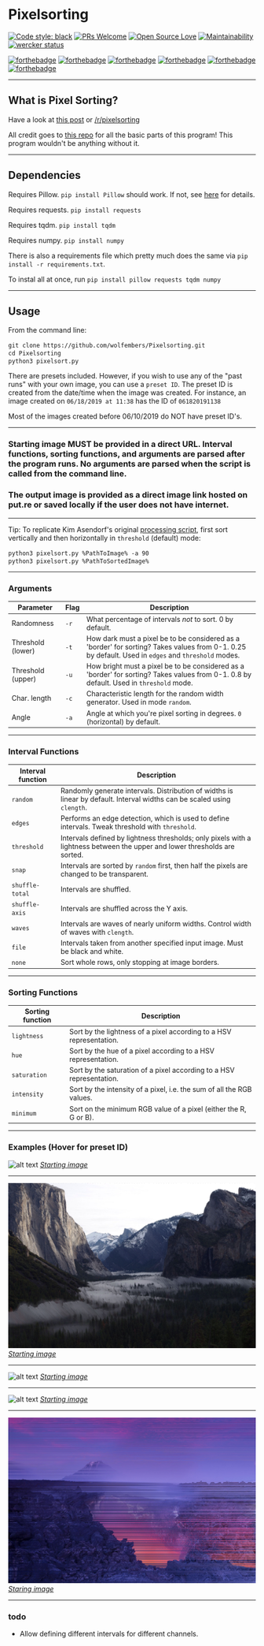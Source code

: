 # Pixelsorting

[![Code style: black](https://img.shields.io/badge/code%20style-black-000000.svg)](https://github.com/ambv/black) [![PRs Welcome](https://img.shields.io/badge/PRs-welcome-brightgreen.svg?style=flat-square)](http://makeapullrequest.com) [![Open Source Love](https://badges.frapsoft.com/os/v2/open-source.svg?v=103)](https://github.com/ellerbrock/open-source-badges/) [![Maintainability](https://api.codeclimate.com/v1/badges/5e5052b4e32df297ac6d/maintainability)](https://codeclimate.com/github/wolfembers/Pixelsorting/maintainability) [![wercker status](https://app.wercker.com/status/052adc9987159b96aea8885ccef4d9e2/s/master "wercker status")](https://app.wercker.com/project/byKey/052adc9987159b96aea8885ccef4d9e2)

[![forthebadge](https://forthebadge.com/images/badges/as-seen-on-tv.svg)](https://forthebadge.com) [![forthebadge](https://forthebadge.com/images/badges/certified-cousin-terio.svg)](https://forthebadge.com) [![forthebadge](https://forthebadge.com/images/badges/contains-technical-debt.svg)](https://forthebadge.com) [![forthebadge](https://forthebadge.com/images/badges/designed-in-ms-paint.svg)](https://forthebadge.com) [![forthebadge](https://forthebadge.com/images/badges/made-with-python.svg)](https://forthebadge.com) [![forthebadge](https://forthebadge.com/images/badges/mom-made-pizza-rolls.svg)](https://forthebadge.com)

---

## What is Pixel Sorting?

Have a look at [this post](http://satyarth.me/articles/pixel-sorting/) or [/r/pixelsorting](http://www.reddit.com/r/pixelsorting/top/)

All credit goes to [this repo](https://github.com/satyarth/pixelsort) for all the basic parts of this program! This program wouldn't be anything without it.

---

## Dependencies

Requires Pillow. `pip install Pillow` should work. If not, see [here](https://pillow.readthedocs.org/en/3.0.0/installation.html#linux-installation) for details.

Requires requests. `pip install requests`

Requires tqdm. `pip install tqdm`

Requires numpy. `pip install numpy`

There is also a requirements file which pretty much does the same via `pip install -r requirements.txt`.

To instal all at once, run `pip install pillow requests tqdm numpy`

---

## Usage

From the command line:

```
git clone https://github.com/wolfembers/Pixelsorting.git
cd Pixelsorting
python3 pixelsort.py
```

There are presets included. However, if you wish to use any of the "past runs" with your own image, you can use a `preset ID`. The preset ID is created from the date/time when the image was created.
For instance, an image created on `06/18/2019 at 11:38` has the ID of `061820191138`

Most of the images created before 06/10/2019 do NOT have preset ID's.

---

### Starting image MUST be provided in a direct URL. Interval functions, sorting functions, and arguments are parsed after the program runs. No arguments are parsed when the script is called from the command line.

### The output image is provided as a direct image link hosted on put.re or saved locally if the user does not have internet.

---

Tip: To replicate Kim Asendorf's original [processing script](https://github.com/kimasendorf/ASDFPixelSort), first sort vertically and then horizontally in `threshold` (default) mode:

```
python3 pixelsort.py %PathToImage% -a 90
python3 pixelsort.py %PathToSortedImage%
```

---

### Arguments

Parameter 			    | Flag 	| Description
------------------------|-------|------------
Randomness 			    | `-r`	| What percentage of intervals *not* to sort. 0 by default.
Threshold (lower) 	    | `-t`	| How dark must a pixel be to be considered as a 'border' for sorting? Takes values from 0-1. 0.25 by default. Used in `edges` and `threshold` modes.
Threshold (upper) 	    | `-u`	| How bright must a pixel be to be considered as a 'border' for sorting? Takes values from 0-1. 0.8 by default. Used in `threshold` mode.
Char. length		    | `-c`	| Characteristic length for the random width generator. Used in mode `random`.
Angle 				    | `-a`	| Angle at which you're pixel sorting in degrees. `0` (horizontal) by default.

---

### Interval Functions

Interval function 	    | Description
------------------------|------------
`random`			    | Randomly generate intervals. Distribution of widths is linear by default. Interval widths can be scaled using `clength`.
`edges`				    | Performs an edge detection, which is used to define intervals. Tweak threshold with `threshold`.
`threshold`			    | Intervals defined by lightness thresholds; only pixels with a lightness between the upper and lower thresholds are sorted.
`snap`                  | Intervals are sorted by `random` first, then half the pixels are changed to be transparent.
`shuffle-total`         | Intervals are shuffled.
`shuffle-axis`          | Intervals are shuffled across the Y axis.
`waves`				    | Intervals are waves of nearly uniform widths. Control width of waves with `clength`.
`file`				    | Intervals taken from another specified input image. Must be black and white.
`none`				    | Sort whole rows, only stopping at image borders.

---

### Sorting Functions

Sorting function        | Description
------------------------|------------
`lightness`             | Sort by the lightness of a pixel according to a HSV representation.
`hue`                   | Sort by the hue of a pixel according to a HSV representation.
`saturation`            | Sort by the saturation of a pixel according to a HSV representation.
`intensity`             | Sort by the intensity of a pixel, i.e. the sum of all the RGB values.
`minimum`               | Sort on the minimum RGB value of a pixel (either the R, G or B).

---

### Examples (Hover for preset ID)

![alt text](examples/image1.png "Preset ID: 061820191120")
*[Starting image](https://s.put.re/SRcqAfhP.jpg)*

---

![alt text](examples/image2.png "Preset ID: 061820191145")
*[Starting image](https://s.put.re/QsUQbC1R.jpg)*

---

![alt text](examples/image3.png "Preset ID: 061820191138")
*[Starting image](https://s.put.re/567w8wpK.jpg)*

---

![alt text](examples/image4.png "Preset ID: 061820191120")
*[Starting image](https://s.put.re/567w8wpK.jpg)*

---

![alt text](examples/image5.png "Preset ID: 061720191343")
*[Staring image](https://s.put.re/Ds9KV8jX.jpg)*

---

### todo

* Allow defining different intervals for different channels.
